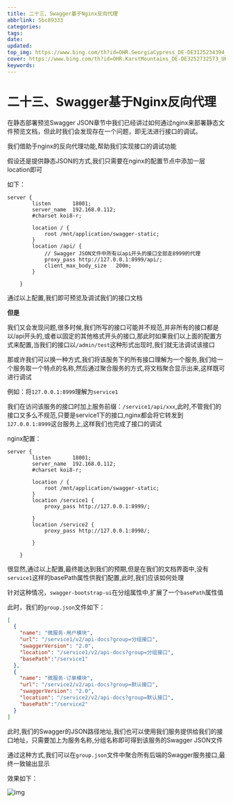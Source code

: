```yaml
---
title: 二十三、Swagger基于Nginx反向代理
abbrlink: 5bc89333
categories: 
tags: 
date: 
updated: 
top_img: https://www.bing.com/th?id=OHR.GeorgiaCypress_DE-DE3125234394_UHD.jpg
cover: https://www.bing.com/th?id=OHR.KarstMountains_DE-DE3252732573_UHD.jpg
keywords: 
---
```

# 二十三、Swagger基于Nginx反向代理

在静态部署预览Swagger JSON章节中我们已经讲过如何通过nginx来部署静态文件预览文档，但此时我们会发现存在一个问题，即无法进行接口的调试。

我们借助于nginx的反向代理功能,帮助我们实现接口的调试功能

假设还是提供静态JSON的方式,我们只需要在nginx的配置节点中添加一层location即可

如下：

```nginx
server {
        listen       18001;
        server_name  192.168.0.112;
        #charset koi8-r;

        location / {
            root /mnt/application/swagger-static;
        }
        location /api/ {
            // Swagger JSON文件中所有以api开头的接口全部走8999的代理
            proxy_pass http://127.0.0.1:8999/api/;
            client_max_body_size   200m;
        }

    }
```

通过以上配置,我们即可预览及调试我们的接口文档

**但是**

我们又会发现问题,很多时候,我们所写的接口可能并不规范,并非所有的接口都是以/api开头的,或者以固定的其他格式开头的接口,那此时如果我们以上面的配置方式来配置,当我们的接口以`/admin/test`这种形式出现时,我们就无法调试该接口

那或许我们可以换一种方式,我们将该服务下的所有接口理解为一个服务,我们给一个服务取一个特点的名称,然后通过聚合服务的方式,将文档聚合显示出来,这样既可进行调试

例如：将`127.0.0.1:8999`理解为`service1`

我们在访问该服务的接口时加上服务前缀：`/service1/api/xxx`,此时,不管我们的接口又多么不规范,只要是service1下的接口,nginx都会将它转发到`127.0.0.1:8999`这台服务上,这样我们也完成了接口的调试

nginx配置：

```nginx
server {
        listen       18001;
        server_name  192.168.0.112;
        #charset koi8-r;

        location / {
            root /mnt/application/swagger-static;
        }
        location /service1 {
            proxy_pass http://127.0.0.1:8999/;

        }
        location /service2 {
            proxy_pass http://127.0.0.1:8998/;

        }

    }
```

很显然,通过以上配置,最终能达到我们的预期,但是在我们的文档界面中,没有`service1`这样的basePath属性供我们配置,此时,我们应该如何处理

针对这种情况，`swagger-bootstrap-ui`在分组属性中,扩展了一个`basePath`属性值

此时，我们的`group.json`文件如下：

```json
[
  {
    "name": "微服务-用户模块",
    "url": "/service1/v2/api-docs?group=分组接口",
    "swaggerVersion": "2.0",
    "location": "/service1/v2/api-docs?group=分组接口",
    "basePath":"/service1"
  },
  {
    "name": "微服务-订单模块",
    "url": "/service2/v2/api-docs?group=默认接口",
    "swaggerVersion": "2.0",
    "location": "/service2/v2/api-docs?group=默认接口",
    "basePath":"/service2"
  }
]
```

此时,我们的Swagger的JSON路径地址,我们也可以使用我们服务提供给我们的接口地址，只需要加上为服务名称,分组名称即可得到该服务的Swagger JSON文件

通过这种方式,我们可以在`group.json`文件中聚合所有后端的Swagger服务接口,最终一致输出显示

效果如下：

![img](https://s3.uuu.ovh/imgs/2022/06/14/6910272175c918f9.png)